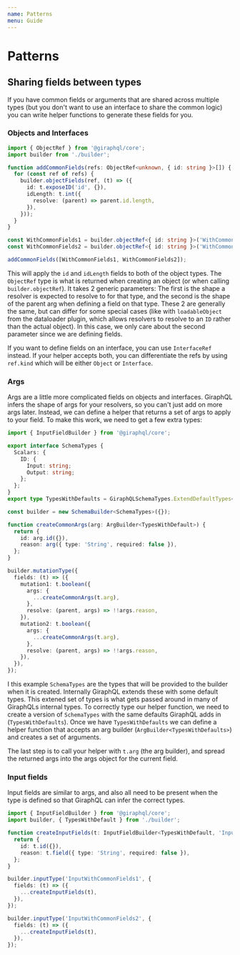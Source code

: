 ```yaml
---
name: Patterns
menu: Guide
---
```


# Patterns

## Sharing fields between types

If you have common fields or arguments that are shared across multiple types (but you don't want to
use an interface to share the common logic) you can write helper functions to generate these fields
for you.

### Objects and Interfaces

```ts
import { ObjectRef } from '@giraphql/core';
import builder from './builder';

function addCommonFields(refs: ObjectRef<unknown, { id: string }>[]) {
  for (const ref of refs) {
    builder.objectFields(ref, (t) => ({
      id: t.exposeID('id', {}),
      idLength: t.int({
        resolve: (parent) => parent.id.length,
      }),
    }));
  }
}

const WithCommonFields1 = builder.objectRef<{ id: string }>('WithCommonFields1').implement({});
const WithCommonFields2 = builder.objectRef<{ id: string }>('WithCommonFields2').implement({});

addCommonFields([WithCommonFields1, WithCommonFields2]);
```

This will apply the `id` and `idLength` fields to both of the object types. The `ObjectRef` type is
what is returned when creating an object (or when calling `builder.objectRef`). It takes 2 generic
parameters: The first is the shape a resolver is expected to resolve to for that type, and the
second is the shape of the parent arg when defining a field on that type. These 2 are generally the
same, but can differ for some special cases (like with `loadableObject` from the dataloader plugin,
which allows resolvers to resolve to an `ID` rather than the actual object). In this case, we only
care about the second parameter since we are defining fields.

If you want to define fields on an interface, you can use `InterfaceRef` instead. If your helper
accepts both, you can differentiate the refs by using `ref.kind` which will be either `Object` or
`Interface`.

### Args

Args are a little more complicated fields on objects and interfaces. GiraphQL infers the shape of
args for your resolvers, so you can't just add on more args later. Instead, we can define a helper
that returns a set of args to apply to your field. To make this work, we need to get a few extra
types:

```ts
import { InputFieldBuilder } from '@giraphql/core';

export interface SchemaTypes {
  Scalars: {
    ID: {
      Input: string;
      Output: string;
    };
  };
}
export type TypesWithDefaults = GiraphQLSchemaTypes.ExtendDefaultTypes<SchemaTypes>;

const builder = new SchemaBuilder<SchemaTypes>({});

function createCommonArgs(arg: ArgBuilder<TypesWithDefault>) {
  return {
    id: arg.id({}),
    reason: arg({ type: 'String', required: false }),
  };
}

builder.mutationType({
  fields: (t) => ({
    mutation1: t.boolean({
      args: {
        ...createCommonArgs(t.arg),
      },
      resolve: (parent, args) => !!args.reason,
    }),
    mutation2: t.boolean({
      args: {
        ...createCommonArgs(t.arg),
      },
      resolve: (parent, args) => !!args.reason,
    }),
  }),
});
```

I this example `SchemaTypes` are the types that will be provided to the builder when it is created.
Internally GiraphQL extends these with some default types. This extened set of types is what gets
passed around in many of GiraphQLs internal types. To correctly type our helper function, we need to
create a version of `SchemaTypes` with the same defaults GiraphQL adds in (`TypesWithDefaults`).
Once we have `TypesWithDefaults` we can define a helper function that accepts an arg builder
(`ArgBuilder<TypesWithDefaults>`) and creates a set of arguments.

The last step is to call your helper with `t.arg` (the arg builder), and spread the returned args
into the args object for the current field.

### Input fields

Input fields are similar to args, and also all need to be present when the type is defined so that
GiraphQL can infer the correct types.

```ts
import { InputFieldBuilder } from '@giraphql/core';
import builder, { TypesWithDefault } from './builder';

function createInputFields(t: InputFieldBuilder<TypesWithDefault, 'InputObject'>) {
  return {
    id: t.id({}),
    reason: t.field({ type: 'String', required: false }),
  };
}

builder.inputType('InputWithCommonFields1', {
  fields: (t) => ({
    ...createInputFields(t),
  }),
});

builder.inputType('InputWithCommonFields2', {
  fields: (t) => ({
    ...createInputFields(t),
  }),
});
```
